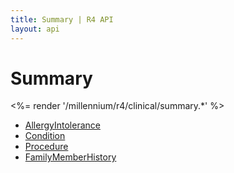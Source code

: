 ```yaml
---
title: Summary | R4 API
layout: api
---
```


# Summary

<%= render '/millennium/r4/clinical/summary.*' %>

* [AllergyIntolerance](/millennium/r4/clinical/summary/allergy-intolerance)
* [Condition](/millennium/r4/clinical/summary/condition)
* [Procedure](/millennium/r4/clinical/summary/procedure)
* [FamilyMemberHistory](/millennium/r4/clinical/summary/family-member-history)
